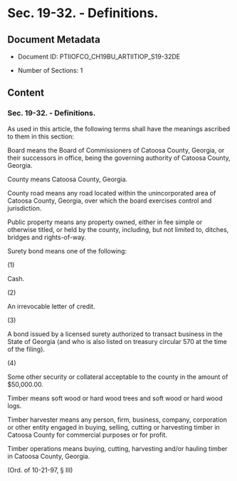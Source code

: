 # Sec. 19-32. - Definitions.

## Document Metadata

- Document ID: PTIIOFCO_CH19BU_ARTIITIOP_S19-32DE

- Number of Sections: 1


## Content

### Sec. 19-32. - Definitions.

As used in this article, the following terms shall have the meanings ascribed to them
in this section:



Board
means the Board of Commissioners of Catoosa County, Georgia, or their successors in
office, being the governing authority of Catoosa County, Georgia.



County
means Catoosa County, Georgia.



County road
means any road located within the unincorporated area of Catoosa County, Georgia,
over which the board exercises control and jurisdiction.



Public property
means any property owned, either in fee simple or otherwise titled, or held by the
county, including, but not limited to, ditches, bridges and rights-of-way.



Surety bond
means one of the following:



(1)



Cash.



(2)



An irrevocable letter of credit.



(3)



A bond issued by a licensed surety authorized to transact business in the State of
Georgia (and who is also listed on treasury circular 570 at the time of the filing).



(4)



Some other security or collateral acceptable to the county in the amount of $50,000.00.



Timber
means soft wood or hard wood trees and soft wood or hard wood logs.



Timber harvester
means any person, firm, business, company, corporation or other entity engaged in
buying, selling, cutting or harvesting timber in Catoosa County for commercial purposes
or for profit.



Timber operations
means buying, cutting, harvesting and/or hauling timber in Catoosa County, Georgia.



(Ord. of 10-21-97, § III)


